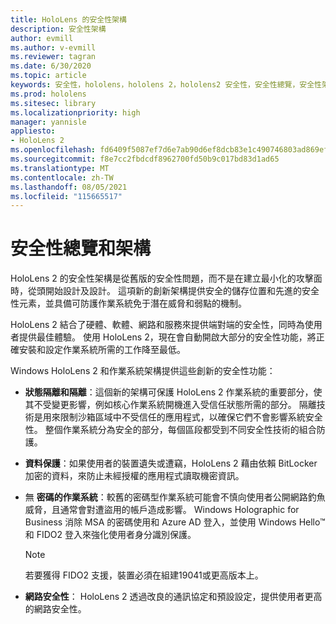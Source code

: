 ```yaml
---
title: HoloLens 的安全性架構
description: 安全性架構
author: evmill
ms.author: v-evmill
ms.reviewer: tagran
ms.date: 6/30/2020
ms.topic: article
keywords: 安全性，hololens，hololens 2，hololens2 安全性，安全性總覽，安全性架構，架構，hololens 2 架構
ms.prod: hololens
ms.sitesec: library
ms.localizationpriority: high
manager: yannisle
appliesto:
- HoloLens 2
ms.openlocfilehash: fd6409f5087ef7d6e7ab90d6ef8dcb83e1c490746803ad869ef075dace24bae7
ms.sourcegitcommit: f8e7cc2fbdcdf8962700fd50b9c017bd83d1ad65
ms.translationtype: MT
ms.contentlocale: zh-TW
ms.lasthandoff: 08/05/2021
ms.locfileid: "115665517"
---
```

# <a name="security-overview-and-architecture"></a>安全性總覽和架構

HoloLens 2 的安全性架構是從舊版的安全性問題，而不是在建立最小化的攻擊面時，從頭開始設計及設計。 這項新的創新架構提供安全的儲存位置和先進的安全性元素，並具備可防護作業系統免于潛在威脅和弱點的機制。

HoloLens 2 結合了硬體、軟體、網路和服務來提供端對端的安全性，同時為使用者提供最佳體驗。 使用 HoloLens 2，現在會自動開啟大部分的安全性功能，將正確安裝和設定作業系統所需的工作降至最低。

Windows HoloLens 2 和作業系統架構提供這些創新的安全性功能：

  * **狀態隔離和隔離**：這個新的架構可保護 HoloLens 2 作業系統的重要部分，使其不受變更影響，例如核心作業系統開機進入受信任狀態所需的部分。 隔離技術是用來限制沙箱區域中不受信任的應用程式，以確保它們不會影響系統安全性。 整個作業系統分為安全的部分，每個區段都受到不同安全性技術的組合防護。
  
  * **資料保護**：如果使用者的裝置遺失或遭竊，HoloLens 2 藉由依賴 BitLocker 加密的資料，來防止未經授權的應用程式讀取機密資訊。 
  
  * 無 **密碼的作業系統**：較舊的密碼型作業系統可能會不慎向使用者公開網路釣魚威脅，且通常會對遭盜用的帳戶造成影響。 Windows Holographic for Business 消除 MSA 的密碼使用和 Azure AD 登入，並使用 Windows Hello™和 FIDO2 登入來強化使用者身分識別保護。 
  
    > [!NOTE]
    > 若要獲得 FIDO2 支援，裝置必須在組建19041或更高版本上。 

  * **網路安全性**： HoloLens 2 透過改良的通訊協定和預設設定，提供使用者更高的網路安全性。
